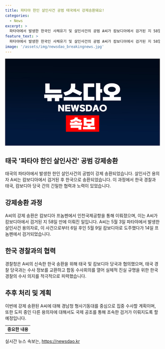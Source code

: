 ```yaml
---
title: 파타야 한인 살인사건 공범 태국에서 강제송환돼요!
categories:
  - News
excerpt: >
  파타야에서 발생한 한국인 사체유기 및 살인사건의 공범 A씨가 캄보디아에서 검거된 지 58일 만에 강제 송환됐다. 태국과 캄보디아 당국은 A씨의 신속한 송환을 위해 협조했으며, 경남경찰청 수사팀이 현지에서 수사회의를 열었다. 경찰청은 A씨의 집중 수사를 계획하고, 공동범 B씨의 재판이 탄력을 받을 것으로 보이며, 도피 중인 C씨에 대한 국제공조 역시 진행 중이다. A씨의 송환으로 사건 해결에 한 걸음 더 다가섰다.
feature_text: >
  파타야에서 발생한 한국인 사체유기 및 살인사건의 공범 A씨가 캄보디아에서 검거된 지 58일 만에 강제 송환됐다. 태국과 캄보디아 당국은 A씨의 신속한 송환을 위해 협조했으며, 경남경찰청 수사팀이 현지에서 수사회의를 열었다. 경찰청은 A씨의 집중 수사를 계획하고, 공동범 B씨의 재판이 탄력을 받을 것으로 보이며, 도피 중인 C씨에 대한 국제공조 역시 진행 중이다. A씨의 송환으로 사건 해결에 한 걸음 더 다가섰다.
image: '/assets/img/newsdao_breakingnews.jpg'
---
```


<p><img src="/assets/img/newsdao_breakingnews.jpg" alt="cryptoinkorea 속보" /></p>

<h2 data-ke-size="size26">태국 '파타야 한인 살인사건' 공범 강제송환</h2>

<p data-ke-size="size16">태국의 파타야에서 발생한 한인 살인사건의 공범이 강제 송환되었습니다. 살인사건 용의자 A씨는 캄보디아에서 검거된 후 한국으로 송환되었습니다. 이 과정에서 한국 경찰과 태국, 캄보디아 당국 간의 긴밀한 협력과 노력이 있었습니다.</p>

<h2 data-ke-size="size26">강제송환 과정</h2>

<p data-ke-size="size16">A씨의 강제 송환은 캄보디아 프놈펜에서 인천국제공항을 통해 이뤄졌으며, 이는 A씨가 캄보디아에서 검거된 지 58일 만에 이뤄진 일입니다. A씨는 5월 3일 파타야에서 발생한 살인사건 용의자로, 이 사건으로부터 6일 후인 5월 9일 캄보디아로 도주했다가 14일 프놈펜에서 검거되었습니다.</p>

<h2 data-ke-size="size26">한국 경찰과의 협력</h2>

<p data-ke-size="size16">경찰청은 A씨의 신속한 한국 송환을 위해 태국 및 캄보디아 당국과 협의했으며, 태국 경찰 당국과는 수사 정보를 교환하고 합동 수사회의를 열어 실체적 진실 규명을 위한 한국 경찰의 수사 의지를 적극적으로 피력했습니다.</p>

<h2 data-ke-size="size26">추후 처리 및 계획</h2>

<p data-ke-size="size16">이번에 강제 송환된 A씨에 대해 경남청 형사기동대를 중심으로 집중 수사할 계획이며, 또한 도피 중인 다른 용의자에 대해서도 국제 공조를 통해 조속한 검거가 이뤄지도록 할 예정입니다.</p>

<table style="width: 100%;">
<tbody>
<tr>
<td style="text-align: center; height: 17px;"><b>중요한 내용</b></td>
</tr>
</tbody>
</table>
실시간 뉴스 속보는, <a href="https://newsdao.kr" rel="dofollow">https://newsdao.kr</a>


